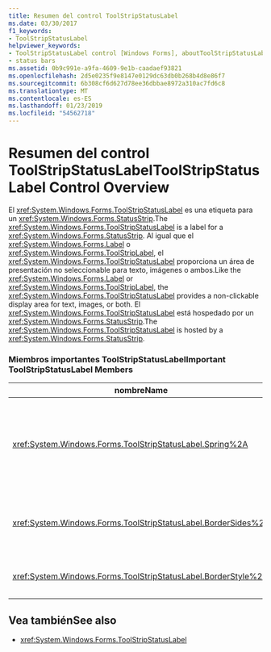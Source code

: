 ```yaml
---
title: Resumen del control ToolStripStatusLabel
ms.date: 03/30/2017
f1_keywords:
- ToolStripStatusLabel
helpviewer_keywords:
- ToolStripStatusLabel control [Windows Forms], aboutToolStripStatusLabel control
- status bars
ms.assetid: 0b9c991e-a9fa-4609-9e1b-caadaef93821
ms.openlocfilehash: 2d5e0235f9e8147e0129dc63db0b268b4d8e86f7
ms.sourcegitcommit: 6b308cf6d627d78ee36dbbae8972a310ac7fd6c8
ms.translationtype: MT
ms.contentlocale: es-ES
ms.lasthandoff: 01/23/2019
ms.locfileid: "54562718"
---
```

# <a name="toolstripstatuslabel-control-overview"></a><span data-ttu-id="1652c-102">Resumen del control ToolStripStatusLabel</span><span class="sxs-lookup"><span data-stu-id="1652c-102">ToolStripStatusLabel Control Overview</span></span>
<span data-ttu-id="1652c-103">El <xref:System.Windows.Forms.ToolStripStatusLabel> es una etiqueta para un <xref:System.Windows.Forms.StatusStrip>.</span><span class="sxs-lookup"><span data-stu-id="1652c-103">The <xref:System.Windows.Forms.ToolStripStatusLabel> is a label for a <xref:System.Windows.Forms.StatusStrip>.</span></span> <span data-ttu-id="1652c-104">Al igual que el <xref:System.Windows.Forms.Label> o <xref:System.Windows.Forms.ToolStripLabel>, el <xref:System.Windows.Forms.ToolStripStatusLabel> proporciona un área de presentación no seleccionable para texto, imágenes o ambos.</span><span class="sxs-lookup"><span data-stu-id="1652c-104">Like the <xref:System.Windows.Forms.Label> or <xref:System.Windows.Forms.ToolStripLabel>, the <xref:System.Windows.Forms.ToolStripStatusLabel> provides a non-clickable display area for text, images, or both.</span></span> <span data-ttu-id="1652c-105">El <xref:System.Windows.Forms.ToolStripStatusLabel> está hospedado por un <xref:System.Windows.Forms.StatusStrip>.</span><span class="sxs-lookup"><span data-stu-id="1652c-105">The <xref:System.Windows.Forms.ToolStripStatusLabel> is hosted by a <xref:System.Windows.Forms.StatusStrip>.</span></span>  
  
### <a name="important-toolstripstatuslabel-members"></a><span data-ttu-id="1652c-106">Miembros importantes ToolStripStatusLabel</span><span class="sxs-lookup"><span data-stu-id="1652c-106">Important ToolStripStatusLabel Members</span></span>  
  
|<span data-ttu-id="1652c-107">nombre</span><span class="sxs-lookup"><span data-stu-id="1652c-107">Name</span></span>|<span data-ttu-id="1652c-108">Descripción</span><span class="sxs-lookup"><span data-stu-id="1652c-108">Description</span></span>|  
|----------|-----------------|  
|<xref:System.Windows.Forms.ToolStripStatusLabel.Spring%2A>|<span data-ttu-id="1652c-109">Obtiene o establece un valor que indica si el <xref:System.Windows.Forms.ToolStripStatusLabel> rellena automáticamente el espacio disponible en el <xref:System.Windows.Forms.StatusStrip> como tamaño del formulario</span><span class="sxs-lookup"><span data-stu-id="1652c-109">Gets or sets a value indicating whether the <xref:System.Windows.Forms.ToolStripStatusLabel> automatically fills the available space on the <xref:System.Windows.Forms.StatusStrip> as the form is resized</span></span>|  
|<xref:System.Windows.Forms.ToolStripStatusLabel.BorderSides%2A>|<span data-ttu-id="1652c-110">Obtiene o establece un valor que indica qué lados de la <xref:System.Windows.Forms.ToolStripStatusLabel> tienen bordes.</span><span class="sxs-lookup"><span data-stu-id="1652c-110">Gets or sets a value that indicates which sides of the <xref:System.Windows.Forms.ToolStripStatusLabel> show borders.</span></span>|  
|<xref:System.Windows.Forms.ToolStripStatusLabel.BorderStyle%2A>|<span data-ttu-id="1652c-111">Obtiene o establece el estilo de borde de la <xref:System.Windows.Forms.ToolStripStatusLabel>.</span><span class="sxs-lookup"><span data-stu-id="1652c-111">Gets or sets the border style of the <xref:System.Windows.Forms.ToolStripStatusLabel>.</span></span>|  
  
## <a name="see-also"></a><span data-ttu-id="1652c-112">Vea también</span><span class="sxs-lookup"><span data-stu-id="1652c-112">See also</span></span>
- <xref:System.Windows.Forms.ToolStripStatusLabel>
